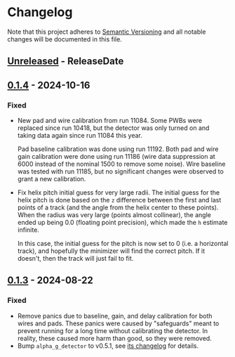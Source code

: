# Changelog

Note that this project adheres to
[Semantic Versioning](https://semver.org/spec/v2.0.0.html) and all notable
changes will be documented in this file.

<!-- next-header -->

## [Unreleased] - ReleaseDate

## [0.1.4] - 2024-10-16

### Fixed

- New pad and wire calibration from run 11084. Some PWBs were replaced since
  run 10418, but the detector was only turned on and taking data again since
  run 11084 this year.

  Pad baseline calibration was done using run 11192. Both pad and wire gain
  calibration were done using run 11186 (wire data suppression at 6000 instead
  of the nominal 1500 to remove some noise). Wire baseline was tested with run
  11185, but no significant changes were observed to grant a new calibration.

- Fix helix pitch initial guess for very large radii. The initial guess for the
  helix pitch is done based on the `z` difference between the first and last
  points of a track (and the angle from the helix center to these points). When
  the radius was very large (points almost collinear), the angle ended up being
  0.0 (floating point precision), which made the `h` estimate infinite.

  In this case, the initial guess for the pitch is now set to 0 (i.e. a
  horizontal track), and hopefully the minimizer will find the correct pitch.
  If it doesn't, then the track will just fail to fit.

## [0.1.3] - 2024-08-22

### Fixed

- Remove panics due to baseline, gain, and delay calibration for both wires and
  pads. These panics were caused by "safeguards" meant to prevent running for a
  long time without calibrating the detector. In reality, these caused more harm
  than good, so they were removed.
- Bump `alpha_g_detector` to v0.5.1, see 
  [its changelog](https://github.com/ALPHA-g-Experiment/alpha-g/blob/main/detector/CHANGELOG.md#051---2024-08-22)
  for details.

<!-- next-url -->
[Unreleased]: https://github.com/ALPHA-g-Experiment/alpha-g/compare/alpha_g_physics-v0.1.4...HEAD
[0.1.4]: https://github.com/ALPHA-g-Experiment/alpha-g/compare/alpha_g_physics-v0.1.3...alpha_g_physics-v0.1.4
[0.1.3]: https://github.com/ALPHA-g-Experiment/alpha-g/compare/alpha_g_physics-v0.1.2...alpha_g_physics-v0.1.3
